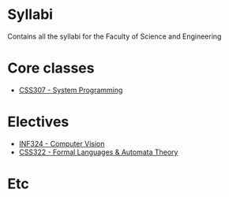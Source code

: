 # Syllabi
Contains all the syllabi for the Faculty of Science and Engineering

# Core classes
* [CSS307 - System Programming](./CSS307)

# Electives
* [INF324 - Computer Vision](./INF324)
* [CSS322 - Formal Languages & Automata Theory](./CSS322)

# Etc
